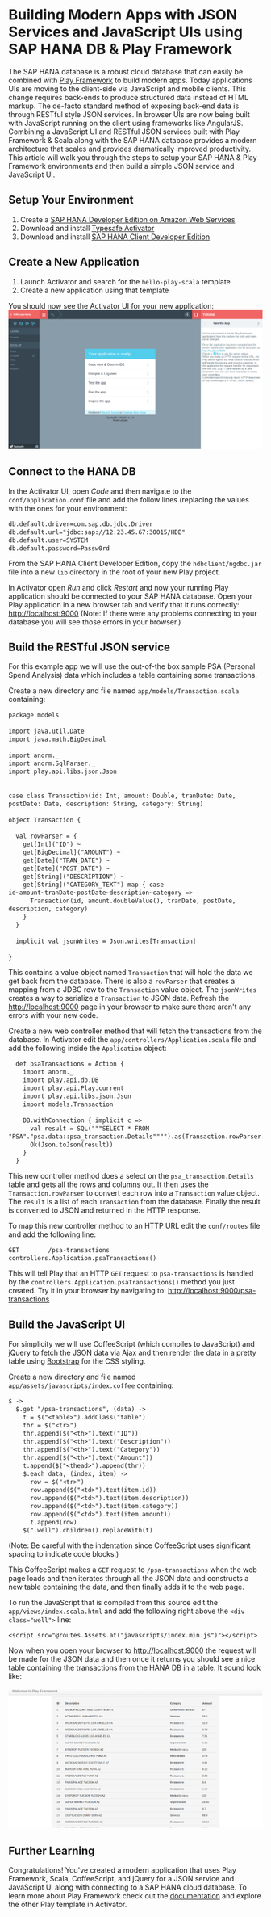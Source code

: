# Building Modern Apps with JSON Services and JavaScript UIs using SAP HANA DB & Play Framework

The SAP HANA database is a robust cloud database that can easily be combined with [Play Framework](http://www.playframework.com) to build modern apps.  Today applications UIs are moving to the client-side via JavaScript and mobile clients.  This change requires back-ends to produce structured data instead of HTML markup.  The de-facto standard method of exposing back-end data is through RESTful style JSON services.  In browser UIs are now being built with JavaScript running on the client using frameworks like AngularJS.  Combining a JavaScript UI and RESTful JSON services built with Play Framework & Scala along with the SAP HANA database provides a modern architecture that scales and provides dramatically improved productivity.  This article will walk you through the steps to setup your SAP HANA & Play Framework environments and then build a simple JSON service and JavaScript UI.

## Setup Your Environment

1. Create a [SAP HANA Developer Edition on Amazon Web Services](http://scn.sap.com/docs/DOC-28294)
2. Download and install [Typesafe Activator](http://typesafe.com/platform/getstarted)
2. Download and install [SAP HANA Client Developer Edition](https://hanadeveditionsapicl.hana.ondemand.com/hanadevedition/)

## Create a New Application

1. Launch Activator and search for the `hello-play-scala` template
2. Create a new application using that template

You should now see the Activator UI for your new application:
![](s.png)

## Connect to the HANA DB

In the Activator UI, open *Code* and then navigate to the `conf/application.conf` file and add the follow lines (replacing the values with the ones for your environment:

    db.default.driver=com.sap.db.jdbc.Driver
    db.default.url="jdbc:sap://12.23.45.67:30015/HDB"
    db.default.user=SYSTEM
    db.default.password=Passw0rd

From the SAP HANA Client Developer Edition, copy the `hdbclient/ngdbc.jar` file into a new `lib` directory in the root of your new Play project.

In Activator open *Run* and click *Restart* and now your running Play application should be connected to your SAP HANA database.  Open your Play application in a new browser tab and verify that it runs correctly: [http://localhost:9000](http://localhost:9000)  (Note: If there were any problems connecting to your database you will see those errors in your browser.)

## Build the RESTful JSON service

For this example app we will use the out-of-the box sample PSA (Personal Spend Analysis) data which includes a table containing some transactions.

Create a new directory and file named `app/models/Transaction.scala` containing:

    package models
    
    import java.util.Date
    import java.math.BigDecimal
    
    import anorm._
    import anorm.SqlParser._
    import play.api.libs.json.Json
    
    
    case class Transaction(id: Int, amount: Double, tranDate: Date, postDate: Date, description: String, category: String)
    
    object Transaction {
    
      val rowParser = {
        get[Int]("ID") ~
        get[BigDecimal]("AMOUNT") ~
        get[Date]("TRAN_DATE") ~
        get[Date]("POST_DATE") ~
        get[String]("DESCRIPTION") ~
        get[String]("CATEGORY_TEXT") map { case id~amount~tranDate~postDate~description~category => 
          Transaction(id, amount.doubleValue(), tranDate, postDate, description, category)
        }
      }
      
      implicit val jsonWrites = Json.writes[Transaction]
      
    }

This contains a value object named `Transaction` that will hold the data we get back from the database.  There is also a `rowParser` that creates a mapping from a JDBC row to the `Transaction` value object.  The `jsonWrites` creates a way to serialize a `Transaction` to JSON data.  Refresh the [http://localhost:9000](http://localhost:9000) page in your browser to make sure there aren't any errors with your new code.

Create a new web controller method that will fetch the transactions from the database.  In Activator edit the `app/controllers/Application.scala` file and add the following inside the `Application` object:

      def psaTransactions = Action {
        import anorm._
        import play.api.db.DB
        import play.api.Play.current
        import play.api.libs.json.Json
        import models.Transaction
    
        DB.withConnection { implicit c =>
          val result = SQL("""SELECT * FROM "PSA"."psa.data::psa_transaction.Details"""").as(Transaction.rowParser.*)
          Ok(Json.toJson(result))
        }
      }

This new controller method does a select on the `psa_transaction.Details` table and gets all the rows and columns out.  It then uses the `Transaction.rowParser` to convert each row into a `Transaction` value object.  The `result` is a list of each `Transaction` from the database.  Finally the result is converted to JSON and returned in the HTTP response.

To map this new controller method to an HTTP URL edit the `conf/routes` file and add the following line:

    GET        /psa-transactions     controllers.Application.psaTransactions()

This will tell Play that an HTTP `GET` request to `psa-transactions` is handled by the `controllers.Application.psaTransactions()` method you just created.  Try it in your browser by navigating to: [http://localhost:9000/psa-transactions](http://localhost:9000/psa-transactions)

## Build the JavaScript UI

For simplicity we will use CoffeeScript (which compiles to JavaScript) and jQuery to fetch the JSON data via Ajax and then render the data in a pretty table using [Bootstrap](http://getbootstrap.com) for the CSS styling.

Create a new directory and file named `app/assets/javascripts/index.coffee` containing:

    $ ->
      $.get "/psa-transactions", (data) ->
        t = $("<table>").addClass("table")
        thr = $("<tr>")
        thr.append($("<th>").text("ID"))
        thr.append($("<th>").text("Description"))
        thr.append($("<th>").text("Category"))
        thr.append($("<th>").text("Amount"))
        t.append($("<thead>").append(thr))
        $.each data, (index, item) ->
          row = $("<tr>")
          row.append($("<td>").text(item.id))
          row.append($("<td>").text(item.description))
          row.append($("<td>").text(item.category))
          row.append($("<td>").text(item.amount))
          t.append(row)
        $(".well").children().replaceWith(t)

(Note: Be careful with the indentation since CoffeeScript uses significant spacing to indicate code blocks.)

This CoffeeScript makes a `GET` request to `/psa-transactions` when the web page loads and then iterates through all the JSON data and constructs a new table containing the data, and then finally adds it to the web page.

To run the JavaScript that is compiled from this source edit the `app/views/index.scala.html` and add the following right above the `<div class="well">` line:

    <script src="@routes.Assets.at("javascripts/index.min.js")"></script>

Now when you open your browser to [http://localhost:9000](http://localhost:9000) the request will be made for the JSON data and then once it returns you should see a nice table containing the transactions from the HANA DB in a table.  It sound look like:

![](f.png)

## Further Learning

Congratulations!  You've created a modern application that uses Play Framework, Scala, CoffeeScript, and jQuery for a JSON service and JavaScript UI along with connecting to a SAP HANA cloud database.  To learn more about Play Framework check out the [documentation](http://www.playframework.com/documentation/2.2.x/Home) and explore the other Play template in Activator.
